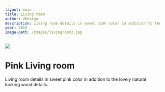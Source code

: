 ```yaml
---
layout: main
title: Living room
author: VDesign
description: Living room details in sweet pink color in addition to the lovely natural looking wood details.
year: 2015
image-path: /images/livingroom3.jpg
---
```


<div class="project">
    <img src="{{ site.baseurl }}{{ image-path }}" />
    <h1>Pink Living room</h1>
    <p>Living room details in sweet pink color in addition to the lovely natural looking wood details.</p>
</div>
